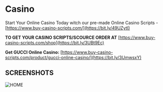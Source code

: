 # Casino
Start Your Online Casino Today witch our pre-made Online Casino Scripts - [https://www.buy-casino-scripts.com/](https://bit.ly/49UZytI)

**TO GET YOUR CASINO SCRIPTS/SCOURCE ORDER AT** [https://www.buy-casino-scripts.com/shop](https://bit.ly/3UBt9Ec)

**Get GUCCI Online Casino:** [https://www.buy-casino-scripts.com/product/gucci-online-casino/](https://bit.ly/3UmwsxY)

## SCREENSHOTS

![HOME](https://i.ibb.co/6cQwRC6/main-1-jpg.webp "Start your online casino today")


